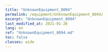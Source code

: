 ```yaml
---
title: "UnknownEquipment_8094"
permalink: /equipment/UnknownEquipment_8094/
excerpt: "UnknownEquipment_8094"
last_modified_at: 2021-01-26
lang: en
ref: "UnknownEquipment_8094.md"
toc: false
classes: wide
---
```


